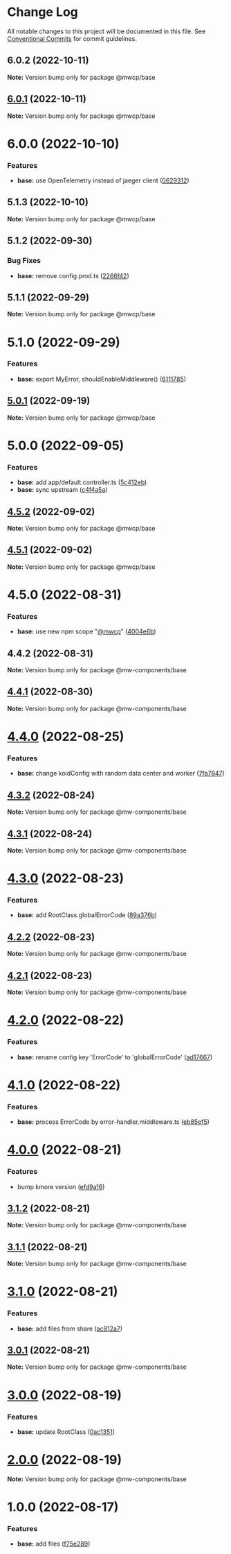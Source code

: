 # Change Log

All notable changes to this project will be documented in this file.
See [Conventional Commits](https://conventionalcommits.org) for commit guidelines.

## 6.0.2 (2022-10-11)

**Note:** Version bump only for package @mwcp/base





## [6.0.1](https://github.com/waitingsong/midway-components/compare/@mwcp/base@6.0.0...@mwcp/base@6.0.1) (2022-10-11)

**Note:** Version bump only for package @mwcp/base





# 6.0.0 (2022-10-10)


### Features

* **base:** use OpenTelemetry instead of jaeger client ([0629312](https://github.com/waitingsong/midway-components/commit/0629312e1cd6f2a046f81ed742313e97e4e9d910))





## 5.1.3 (2022-10-10)

**Note:** Version bump only for package @mwcp/base





## 5.1.2 (2022-09-30)


### Bug Fixes

* **base:** remove config.prod.ts ([2266f42](https://github.com/waitingsong/midway-components/commit/2266f42a256ef3ccce7e8184efacb276003f66be))





## 5.1.1 (2022-09-29)

**Note:** Version bump only for package @mwcp/base





# 5.1.0 (2022-09-29)


### Features

* **base:** export MyError, shouldEnableMiddleware() ([6111785](https://github.com/waitingsong/midway-components/commit/6111785157fff03607fba69196c53628f29f5db2))





## [5.0.1](https://github.com/waitingsong/midway-components/compare/@mwcp/base@5.0.0...@mwcp/base@5.0.1) (2022-09-19)

**Note:** Version bump only for package @mwcp/base





# 5.0.0 (2022-09-05)


### Features

* **base:** add app/default.controller.ts ([5c412eb](https://github.com/waitingsong/midway-components/commit/5c412ebf187c41df677f667ffecec19e68cacac9))
* **base:** sync upstream ([c4f4a5a](https://github.com/waitingsong/midway-components/commit/c4f4a5a8902ed3875e16cbd755d3db72a1d0ce40))





## [4.5.2](https://github.com/waitingsong/midway-components/compare/@mwcp/base@4.5.1...@mwcp/base@4.5.2) (2022-09-02)

**Note:** Version bump only for package @mwcp/base





## [4.5.1](https://github.com/waitingsong/midway-components/compare/@mwcp/base@4.5.0...@mwcp/base@4.5.1) (2022-09-02)

**Note:** Version bump only for package @mwcp/base





# 4.5.0 (2022-08-31)


### Features

* **base:** use new npm scope "[@mwcp](https://github.com/mwcp)" ([4004e6b](https://github.com/waitingsong/midway-components/commit/4004e6bc62883a1916077a1f9f6d8f28279e3e7b))





## 4.4.2 (2022-08-31)

**Note:** Version bump only for package @mw-components/base





## [4.4.1](https://github.com/waitingsong/midway-components/compare/@mw-components/base@4.4.0...@mw-components/base@4.4.1) (2022-08-30)

**Note:** Version bump only for package @mw-components/base





# [4.4.0](https://github.com/waitingsong/midway-components/compare/@mw-components/base@4.3.2...@mw-components/base@4.4.0) (2022-08-25)


### Features

* **base:** change koidConfig with random data center and worker ([7fa7847](https://github.com/waitingsong/midway-components/commit/7fa7847af28587c7937ecc38f42dbded3730d803))





## [4.3.2](https://github.com/waitingsong/midway-components/compare/@mw-components/base@4.3.1...@mw-components/base@4.3.2) (2022-08-24)

**Note:** Version bump only for package @mw-components/base





## [4.3.1](https://github.com/waitingsong/midway-components/compare/@mw-components/base@4.3.0...@mw-components/base@4.3.1) (2022-08-24)

**Note:** Version bump only for package @mw-components/base





# [4.3.0](https://github.com/waitingsong/midway-components/compare/@mw-components/base@4.2.2...@mw-components/base@4.3.0) (2022-08-23)


### Features

* **base:** add RootClass.globalErrorCode ([89a376b](https://github.com/waitingsong/midway-components/commit/89a376b2022eac4f4678618715f96fc327a1b2b7))





## [4.2.2](https://github.com/waitingsong/midway-components/compare/@mw-components/base@4.2.1...@mw-components/base@4.2.2) (2022-08-23)

**Note:** Version bump only for package @mw-components/base





## [4.2.1](https://github.com/waitingsong/midway-components/compare/@mw-components/base@4.2.0...@mw-components/base@4.2.1) (2022-08-23)

**Note:** Version bump only for package @mw-components/base





# [4.2.0](https://github.com/waitingsong/midway-components/compare/@mw-components/base@4.1.0...@mw-components/base@4.2.0) (2022-08-22)


### Features

* **base:** rename config key 'ErrorCode' to 'globalErrorCode' ([ad17667](https://github.com/waitingsong/midway-components/commit/ad17667780c646d3c9069278f184abff5ca03a2f))





# [4.1.0](https://github.com/waitingsong/midway-components/compare/@mw-components/base@4.0.0...@mw-components/base@4.1.0) (2022-08-22)


### Features

* **base:** process ErrorCode by error-handler.middleware.ts ([eb85ef5](https://github.com/waitingsong/midway-components/commit/eb85ef50b2f077e79e2812bd10a5790d370a2a7f))





# [4.0.0](https://github.com/waitingsong/midway-components/compare/@mw-components/base@3.1.2...@mw-components/base@4.0.0) (2022-08-21)


### Features

* bump kmore version ([efd9a16](https://github.com/waitingsong/midway-components/commit/efd9a1690413e6e6896d9502fd0bc0316bcede03))





## [3.1.2](https://github.com/waitingsong/midway-components/compare/@mw-components/base@3.1.1...@mw-components/base@3.1.2) (2022-08-21)

**Note:** Version bump only for package @mw-components/base





## [3.1.1](https://github.com/waitingsong/midway-components/compare/@mw-components/base@3.1.0...@mw-components/base@3.1.1) (2022-08-21)

**Note:** Version bump only for package @mw-components/base





# [3.1.0](https://github.com/waitingsong/midway-components/compare/@mw-components/base@3.0.1...@mw-components/base@3.1.0) (2022-08-21)


### Features

* **base:** add files from share ([ac812a7](https://github.com/waitingsong/midway-components/commit/ac812a74ffea316380c0641d9f74bca8fcee12c7))





## [3.0.1](https://github.com/waitingsong/midway-components/compare/@mw-components/base@3.0.0...@mw-components/base@3.0.1) (2022-08-21)

**Note:** Version bump only for package @mw-components/base





# [3.0.0](https://github.com/waitingsong/midway-components/compare/@mw-components/base@2.0.0...@mw-components/base@3.0.0) (2022-08-19)


### Features

* **base:** update RootClass ([0ac1351](https://github.com/waitingsong/midway-components/commit/0ac13518c69cc71ff088d2be53bc29e94a9fd805))





# [2.0.0](https://github.com/waitingsong/midway-components/compare/@mw-components/base@1.0.0...@mw-components/base@2.0.0) (2022-08-19)

**Note:** Version bump only for package @mw-components/base





# 1.0.0 (2022-08-17)


### Features

* **base:** add files ([f75e289](https://github.com/waitingsong/midway-components/commit/f75e289cd2026587e20cc96255434715ca8df799))
